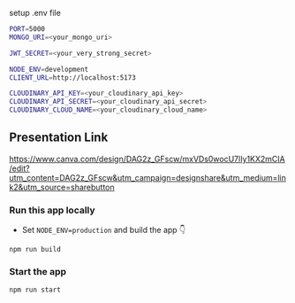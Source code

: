 setup .env file
```bash
PORT=5000
MONGO_URI=<your_mongo_uri>

JWT_SECRET=<your_very_strong_secret>

NODE_ENV=development
CLIENT_URL=http://localhost:5173

CLOUDINARY_API_KEY=<your_cloudinary_api_key>
CLOUDINARY_API_SECRET=<your_cloudinary_api_secret>
CLOUDINARY_CLOUD_NAME=<your_cloudinary_cloud_name>

```
## Presentation Link
https://www.canva.com/design/DAG2z_GFscw/mxVDs0wocU7lIy1KX2mCIA/edit?utm_content=DAG2z_GFscw&utm_campaign=designshare&utm_medium=link2&utm_source=sharebutton

### Run this app locally

- Set `NODE_ENV=production` and build the app 👇

```shell
npm run build
```

### Start the app

```shell
npm run start
```
